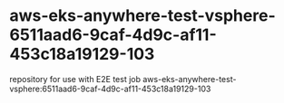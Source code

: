 # aws-eks-anywhere-test-vsphere-6511aad6-9caf-4d9c-af11-453c18a19129-103
repository for use with E2E test job aws-eks-anywhere-test-vsphere:6511aad6-9caf-4d9c-af11-453c18a19129-103
